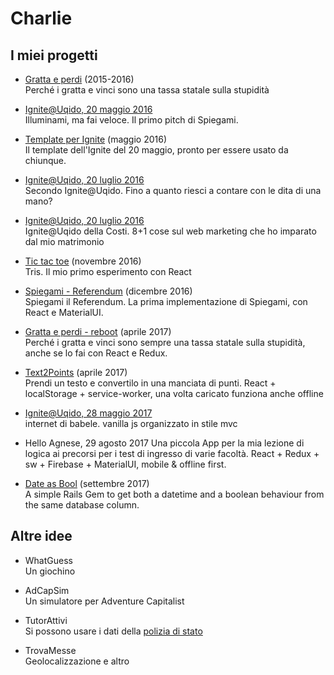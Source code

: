 Charlie
=======

I miei progetti
---------------

* [Gratta e perdi](https://github.com/carlomartinucci/gratta) (2015-2016)  
    Perché i gratta e vinci sono una tassa statale sulla stupidità

* [Ignite@Uqido, 20 maggio 2016](https://github.com/carlomartinucci/UqidoIgnite)  
    Illuminami, ma fai veloce. Il primo pitch di Spiegami.

* [Template per Ignite](https://github.com/carlomartinucci/ignite_template) (maggio 2016)  
    Il template dell'Ignite del 20 maggio, pronto per essere usato da chiunque.

* [Ignite@Uqido, 20 luglio 2016](https://github.com/carlomartinucci/ignite-2016-7)  
    Secondo Ignite@Uqido. Fino a quanto riesci a contare con le dita di una mano?

* [Ignite@Uqido, 20 luglio 2016](https://github.com/carlomartinucci/ignite-2016-7-costi)  
    Ignite@Uqido della Costi. 8+1 cose sul web marketing che ho imparato dal mio matrimonio

* [Tic tac toe](https://github.com/carlomartinucci/tic-tac-toe) (novembre 2016)  
    Tris. Il mio primo esperimento con React

* [Spiegami - Referendum](https://github.com/carlomartinucci/spiegami-referendum) (dicembre 2016)  
    Spiegami il Referendum. La prima implementazione di Spiegami, con React e MaterialUI.

* [Gratta e perdi - reboot](https://github.com/carlomartinucci/gratta-react-redux) (aprile 2017)  
    Perché i gratta e vinci sono sempre una tassa statale sulla stupidità, anche se lo fai con React e Redux.

* [Text2Points](https://github.com/carlomartinucci/text2points) (aprile 2017)  
    Prendi un testo e convertilo in una manciata di punti. React + localStorage + service-worker, una volta caricato funziona anche offline

* [Ignite@Uqido, 28 maggio 2017](https://github.com/carlomartinucci/ignite20170528/)  
    internet di babele. vanilla js organizzato in stile mvc

* Hello Agnese, 29 agosto 2017
    Una piccola App per la mia lezione di logica ai precorsi per i test di ingresso di varie facoltà. React + Redux + sw + Firebase + MaterialUI, mobile & offline first.

* [Date as Bool](https://github.com/carlomartinucci/date_as_bool/) (settembre 2017)  
    A simple Rails Gem to get both a datetime and a boolean behaviour from the same database column.


Altre idee
----------

* WhatGuess  
    Un giochino

* AdCapSim  
    Un simulatore per Adventure Capitalist

* TutorAttivi  
    Si possono usare i dati della [polizia di stato](http://www.poliziadistato.it/articolo/view/175/)

* TrovaMesse  
    Geolocalizzazione e altro

